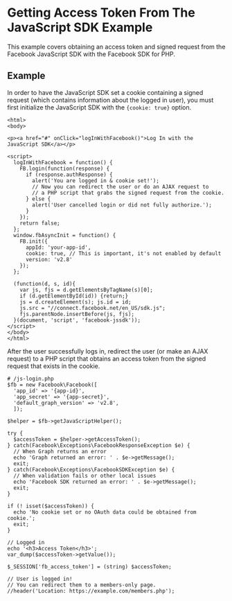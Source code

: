 # Getting Access Token From The JavaScript SDK Example

This example covers obtaining an access token and signed request from the Facebook JavaScript SDK with the Facebook SDK for PHP.

## Example

In order to have the JavaScript SDK set a cookie containing a signed request (which contains information about the logged in user), you must first initialize the JavaScript SDK with the `{cookie: true}` option.

```
<html>
<body>

<p><a href="#" onClick="logInWithFacebook()">Log In with the JavaScript SDK</a></p>

<script>
  logInWithFacebook = function() {
    FB.login(function(response) {
      if (response.authResponse) {
        alert('You are logged in & cookie set!');
        // Now you can redirect the user or do an AJAX request to
        // a PHP script that grabs the signed request from the cookie.
      } else {
        alert('User cancelled login or did not fully authorize.');
      }
    });
    return false;
  };
  window.fbAsyncInit = function() {
    FB.init({
      appId: 'your-app-id',
      cookie: true, // This is important, it's not enabled by default
      version: 'v2.8'
    });
  };

  (function(d, s, id){
    var js, fjs = d.getElementsByTagName(s)[0];
    if (d.getElementById(id)) {return;}
    js = d.createElement(s); js.id = id;
    js.src = "//connect.facebook.net/en_US/sdk.js";
    fjs.parentNode.insertBefore(js, fjs);
  }(document, 'script', 'facebook-jssdk'));
</script>
</body>
</html>
```

After the user successfully logs in, redirect the user (or make an AJAX request) to a PHP script that obtains an access token from the signed request that exists in the cookie.

```
# /js-login.php
$fb = new Facebook\Facebook([
  'app_id' => '{app-id}',
  'app_secret' => '{app-secret}',
  'default_graph_version' => 'v2.8',
  ]);

$helper = $fb->getJavaScriptHelper();

try {
  $accessToken = $helper->getAccessToken();
} catch(Facebook\Exceptions\FacebookResponseException $e) {
  // When Graph returns an error
  echo 'Graph returned an error: ' . $e->getMessage();
  exit;
} catch(Facebook\Exceptions\FacebookSDKException $e) {
  // When validation fails or other local issues
  echo 'Facebook SDK returned an error: ' . $e->getMessage();
  exit;
}

if (! isset($accessToken)) {
  echo 'No cookie set or no OAuth data could be obtained from cookie.';
  exit;
}

// Logged in
echo '<h3>Access Token</h3>';
var_dump($accessToken->getValue());

$_SESSION['fb_access_token'] = (string) $accessToken;

// User is logged in!
// You can redirect them to a members-only page.
//header('Location: https://example.com/members.php');
```
